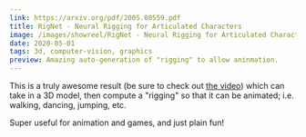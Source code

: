 ```yaml
---
link: https://arxiv.org/pdf/2005.00559.pdf
title: RigNet - Neural Rigging for Articulated Characters
image: /images/showreel/RigNet - Neural Rigging for Articulated Characters.jpg
date: 2020-05-01
tags: 3d, computer-vision, graphics
preview: Amazing auto-generation of "rigging" to allow aninmation.
---
```


This is a truly awesome result (be sure to check out [the video](https://youtu.be/J90VETgWIDg)) which can
take in a 3D model, then compute a "rigging" so that it can be animated; i.e.
walking, dancing, jumping, etc.

Super useful for animation and games, and just plain fun!
